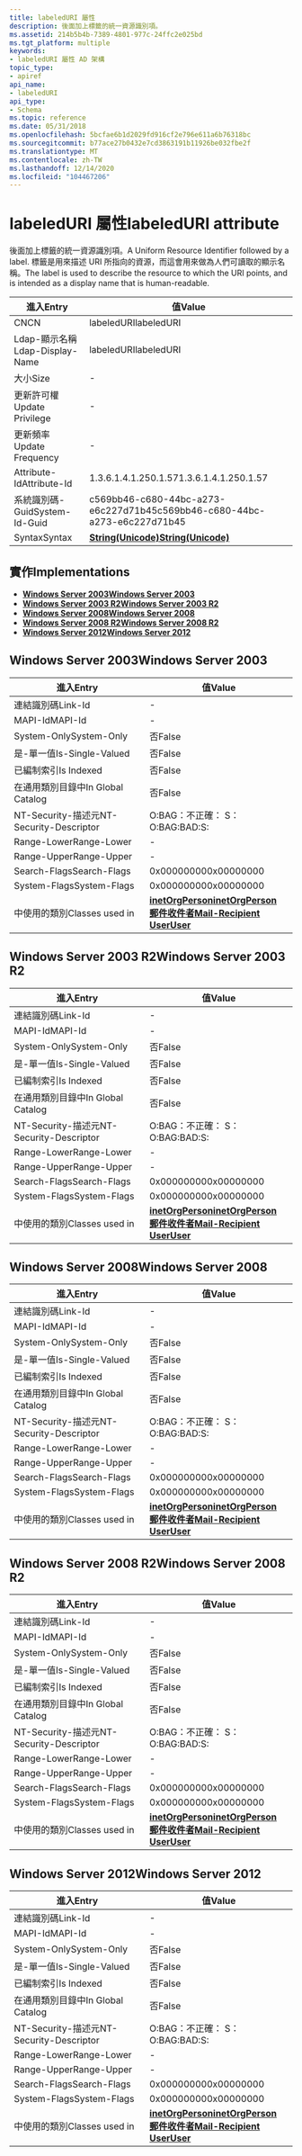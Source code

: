```yaml
---
title: labeledURI 屬性
description: 後面加上標籤的統一資源識別項。
ms.assetid: 214b5b4b-7389-4801-977c-24ffc2e025bd
ms.tgt_platform: multiple
keywords:
- labeledURI 屬性 AD 架構
topic_type:
- apiref
api_name:
- labeledURI
api_type:
- Schema
ms.topic: reference
ms.date: 05/31/2018
ms.openlocfilehash: 5bcfae6b1d2029fd916cf2e796e611a6b76318bc
ms.sourcegitcommit: b77ace27b0432e7cd3863191b11926be032fbe2f
ms.translationtype: MT
ms.contentlocale: zh-TW
ms.lasthandoff: 12/14/2020
ms.locfileid: "104467206"
---
```

# <a name="labeleduri-attribute"></a><span data-ttu-id="ac529-104">labeledURI 屬性</span><span class="sxs-lookup"><span data-stu-id="ac529-104">labeledURI attribute</span></span>

<span data-ttu-id="ac529-105">後面加上標籤的統一資源識別項。</span><span class="sxs-lookup"><span data-stu-id="ac529-105">A Uniform Resource Identifier followed by a label.</span></span> <span data-ttu-id="ac529-106">標籤是用來描述 URI 所指向的資源，而這會用來做為人們可讀取的顯示名稱。</span><span class="sxs-lookup"><span data-stu-id="ac529-106">The label is used to describe the resource to which the URI points, and is intended as a display name that is human-readable.</span></span>



| <span data-ttu-id="ac529-107">進入</span><span class="sxs-lookup"><span data-stu-id="ac529-107">Entry</span></span> | <span data-ttu-id="ac529-108">值</span><span class="sxs-lookup"><span data-stu-id="ac529-108">Value</span></span> |
|-------------------|---------------------------------------------|
| <span data-ttu-id="ac529-109">CN</span><span class="sxs-lookup"><span data-stu-id="ac529-109">CN</span></span>                | <span data-ttu-id="ac529-110">labeledURI</span><span class="sxs-lookup"><span data-stu-id="ac529-110">labeledURI</span></span>                                  |
| <span data-ttu-id="ac529-111">Ldap-顯示名稱</span><span class="sxs-lookup"><span data-stu-id="ac529-111">Ldap-Display-Name</span></span> | <span data-ttu-id="ac529-112">labeledURI</span><span class="sxs-lookup"><span data-stu-id="ac529-112">labeledURI</span></span>                                  |
| <span data-ttu-id="ac529-113">大小</span><span class="sxs-lookup"><span data-stu-id="ac529-113">Size</span></span>              | \-                                          |
| <span data-ttu-id="ac529-114">更新許可權</span><span class="sxs-lookup"><span data-stu-id="ac529-114">Update Privilege</span></span>  | \-                                          |
| <span data-ttu-id="ac529-115">更新頻率</span><span class="sxs-lookup"><span data-stu-id="ac529-115">Update Frequency</span></span>  | \-                                          |
| <span data-ttu-id="ac529-116">Attribute-Id</span><span class="sxs-lookup"><span data-stu-id="ac529-116">Attribute-Id</span></span>      | <span data-ttu-id="ac529-117">1.3.6.1.4.1.250.1.57</span><span class="sxs-lookup"><span data-stu-id="ac529-117">1.3.6.1.4.1.250.1.57</span></span>                        |
| <span data-ttu-id="ac529-118">系統識別碼-Guid</span><span class="sxs-lookup"><span data-stu-id="ac529-118">System-Id-Guid</span></span>    | <span data-ttu-id="ac529-119">c569bb46-c680-44bc-a273-e6c227d71b45</span><span class="sxs-lookup"><span data-stu-id="ac529-119">c569bb46-c680-44bc-a273-e6c227d71b45</span></span>        |
| <span data-ttu-id="ac529-120">Syntax</span><span class="sxs-lookup"><span data-stu-id="ac529-120">Syntax</span></span>            | [<span data-ttu-id="ac529-121">**String(Unicode)**</span><span class="sxs-lookup"><span data-stu-id="ac529-121">**String(Unicode)**</span></span>](s-string-unicode.md) |



## <a name="implementations"></a><span data-ttu-id="ac529-122">實作</span><span class="sxs-lookup"><span data-stu-id="ac529-122">Implementations</span></span>

-   [<span data-ttu-id="ac529-123">**Windows Server 2003**</span><span class="sxs-lookup"><span data-stu-id="ac529-123">**Windows Server 2003**</span></span>](#windows-server-2003)
-   [<span data-ttu-id="ac529-124">**Windows Server 2003 R2**</span><span class="sxs-lookup"><span data-stu-id="ac529-124">**Windows Server 2003 R2**</span></span>](#windows-server-2003-r2)
-   [<span data-ttu-id="ac529-125">**Windows Server 2008**</span><span class="sxs-lookup"><span data-stu-id="ac529-125">**Windows Server 2008**</span></span>](#windows-server-2008)
-   [<span data-ttu-id="ac529-126">**Windows Server 2008 R2**</span><span class="sxs-lookup"><span data-stu-id="ac529-126">**Windows Server 2008 R2**</span></span>](#windows-server-2008-r2)
-   [<span data-ttu-id="ac529-127">**Windows Server 2012**</span><span class="sxs-lookup"><span data-stu-id="ac529-127">**Windows Server 2012**</span></span>](#windows-server-2012)

## <a name="windows-server-2003"></a><span data-ttu-id="ac529-128">Windows Server 2003</span><span class="sxs-lookup"><span data-stu-id="ac529-128">Windows Server 2003</span></span>



| <span data-ttu-id="ac529-129">進入</span><span class="sxs-lookup"><span data-stu-id="ac529-129">Entry</span></span> | <span data-ttu-id="ac529-130">值</span><span class="sxs-lookup"><span data-stu-id="ac529-130">Value</span></span> |
|------------------------|--------------------------------------------------------------------------------------------------------------------------------------------|
| <span data-ttu-id="ac529-131">連結識別碼</span><span class="sxs-lookup"><span data-stu-id="ac529-131">Link-Id</span></span>                | \-                                                                                                                                         |
| <span data-ttu-id="ac529-132">MAPI-Id</span><span class="sxs-lookup"><span data-stu-id="ac529-132">MAPI-Id</span></span>                | \-                                                                                                                                         |
| <span data-ttu-id="ac529-133">System-Only</span><span class="sxs-lookup"><span data-stu-id="ac529-133">System-Only</span></span>            | <span data-ttu-id="ac529-134">否</span><span class="sxs-lookup"><span data-stu-id="ac529-134">False</span></span>                                                                                                                                      |
| <span data-ttu-id="ac529-135">是-單一值</span><span class="sxs-lookup"><span data-stu-id="ac529-135">Is-Single-Valued</span></span>       | <span data-ttu-id="ac529-136">否</span><span class="sxs-lookup"><span data-stu-id="ac529-136">False</span></span>                                                                                                                                      |
| <span data-ttu-id="ac529-137">已編制索引</span><span class="sxs-lookup"><span data-stu-id="ac529-137">Is Indexed</span></span>             | <span data-ttu-id="ac529-138">否</span><span class="sxs-lookup"><span data-stu-id="ac529-138">False</span></span>                                                                                                                                      |
| <span data-ttu-id="ac529-139">在通用類別目錄中</span><span class="sxs-lookup"><span data-stu-id="ac529-139">In Global Catalog</span></span>      | <span data-ttu-id="ac529-140">否</span><span class="sxs-lookup"><span data-stu-id="ac529-140">False</span></span>                                                                                                                                      |
| <span data-ttu-id="ac529-141">NT-Security-描述元</span><span class="sxs-lookup"><span data-stu-id="ac529-141">NT-Security-Descriptor</span></span> | <span data-ttu-id="ac529-142">O:BAG：不正確： S：</span><span class="sxs-lookup"><span data-stu-id="ac529-142">O:BAG:BAD:S:</span></span>                                                                                                                               |
| <span data-ttu-id="ac529-143">Range-Lower</span><span class="sxs-lookup"><span data-stu-id="ac529-143">Range-Lower</span></span>            | \-                                                                                                                                         |
| <span data-ttu-id="ac529-144">Range-Upper</span><span class="sxs-lookup"><span data-stu-id="ac529-144">Range-Upper</span></span>            | \-                                                                                                                                         |
| <span data-ttu-id="ac529-145">Search-Flags</span><span class="sxs-lookup"><span data-stu-id="ac529-145">Search-Flags</span></span>           | <span data-ttu-id="ac529-146">0x00000000</span><span class="sxs-lookup"><span data-stu-id="ac529-146">0x00000000</span></span>                                                                                                                                 |
| <span data-ttu-id="ac529-147">System-Flags</span><span class="sxs-lookup"><span data-stu-id="ac529-147">System-Flags</span></span>           | <span data-ttu-id="ac529-148">0x00000000</span><span class="sxs-lookup"><span data-stu-id="ac529-148">0x00000000</span></span>                                                                                                                                 |
| <span data-ttu-id="ac529-149">中使用的類別</span><span class="sxs-lookup"><span data-stu-id="ac529-149">Classes used in</span></span>        | [<span data-ttu-id="ac529-150">**inetOrgPerson**</span><span class="sxs-lookup"><span data-stu-id="ac529-150">**inetOrgPerson**</span></span>](c-inetorgperson.md)<br/> [<span data-ttu-id="ac529-151">**郵件收件者**</span><span class="sxs-lookup"><span data-stu-id="ac529-151">**Mail-Recipient**</span></span>](c-mailrecipient.md)<br/> [<span data-ttu-id="ac529-152">**User**</span><span class="sxs-lookup"><span data-stu-id="ac529-152">**User**</span></span>](c-user.md)<br/> |



## <a name="windows-server-2003-r2"></a><span data-ttu-id="ac529-153">Windows Server 2003 R2</span><span class="sxs-lookup"><span data-stu-id="ac529-153">Windows Server 2003 R2</span></span>



| <span data-ttu-id="ac529-154">進入</span><span class="sxs-lookup"><span data-stu-id="ac529-154">Entry</span></span> | <span data-ttu-id="ac529-155">值</span><span class="sxs-lookup"><span data-stu-id="ac529-155">Value</span></span> |
|------------------------|--------------------------------------------------------------------------------------------------------------------------------------------|
| <span data-ttu-id="ac529-156">連結識別碼</span><span class="sxs-lookup"><span data-stu-id="ac529-156">Link-Id</span></span>                | \-                                                                                                                                         |
| <span data-ttu-id="ac529-157">MAPI-Id</span><span class="sxs-lookup"><span data-stu-id="ac529-157">MAPI-Id</span></span>                | \-                                                                                                                                         |
| <span data-ttu-id="ac529-158">System-Only</span><span class="sxs-lookup"><span data-stu-id="ac529-158">System-Only</span></span>            | <span data-ttu-id="ac529-159">否</span><span class="sxs-lookup"><span data-stu-id="ac529-159">False</span></span>                                                                                                                                      |
| <span data-ttu-id="ac529-160">是-單一值</span><span class="sxs-lookup"><span data-stu-id="ac529-160">Is-Single-Valued</span></span>       | <span data-ttu-id="ac529-161">否</span><span class="sxs-lookup"><span data-stu-id="ac529-161">False</span></span>                                                                                                                                      |
| <span data-ttu-id="ac529-162">已編制索引</span><span class="sxs-lookup"><span data-stu-id="ac529-162">Is Indexed</span></span>             | <span data-ttu-id="ac529-163">否</span><span class="sxs-lookup"><span data-stu-id="ac529-163">False</span></span>                                                                                                                                      |
| <span data-ttu-id="ac529-164">在通用類別目錄中</span><span class="sxs-lookup"><span data-stu-id="ac529-164">In Global Catalog</span></span>      | <span data-ttu-id="ac529-165">否</span><span class="sxs-lookup"><span data-stu-id="ac529-165">False</span></span>                                                                                                                                      |
| <span data-ttu-id="ac529-166">NT-Security-描述元</span><span class="sxs-lookup"><span data-stu-id="ac529-166">NT-Security-Descriptor</span></span> | <span data-ttu-id="ac529-167">O:BAG：不正確： S：</span><span class="sxs-lookup"><span data-stu-id="ac529-167">O:BAG:BAD:S:</span></span>                                                                                                                               |
| <span data-ttu-id="ac529-168">Range-Lower</span><span class="sxs-lookup"><span data-stu-id="ac529-168">Range-Lower</span></span>            | \-                                                                                                                                         |
| <span data-ttu-id="ac529-169">Range-Upper</span><span class="sxs-lookup"><span data-stu-id="ac529-169">Range-Upper</span></span>            | \-                                                                                                                                         |
| <span data-ttu-id="ac529-170">Search-Flags</span><span class="sxs-lookup"><span data-stu-id="ac529-170">Search-Flags</span></span>           | <span data-ttu-id="ac529-171">0x00000000</span><span class="sxs-lookup"><span data-stu-id="ac529-171">0x00000000</span></span>                                                                                                                                 |
| <span data-ttu-id="ac529-172">System-Flags</span><span class="sxs-lookup"><span data-stu-id="ac529-172">System-Flags</span></span>           | <span data-ttu-id="ac529-173">0x00000000</span><span class="sxs-lookup"><span data-stu-id="ac529-173">0x00000000</span></span>                                                                                                                                 |
| <span data-ttu-id="ac529-174">中使用的類別</span><span class="sxs-lookup"><span data-stu-id="ac529-174">Classes used in</span></span>        | [<span data-ttu-id="ac529-175">**inetOrgPerson**</span><span class="sxs-lookup"><span data-stu-id="ac529-175">**inetOrgPerson**</span></span>](c-inetorgperson.md)<br/> [<span data-ttu-id="ac529-176">**郵件收件者**</span><span class="sxs-lookup"><span data-stu-id="ac529-176">**Mail-Recipient**</span></span>](c-mailrecipient.md)<br/> [<span data-ttu-id="ac529-177">**User**</span><span class="sxs-lookup"><span data-stu-id="ac529-177">**User**</span></span>](c-user.md)<br/> |



## <a name="windows-server-2008"></a><span data-ttu-id="ac529-178">Windows Server 2008</span><span class="sxs-lookup"><span data-stu-id="ac529-178">Windows Server 2008</span></span>



| <span data-ttu-id="ac529-179">進入</span><span class="sxs-lookup"><span data-stu-id="ac529-179">Entry</span></span> | <span data-ttu-id="ac529-180">值</span><span class="sxs-lookup"><span data-stu-id="ac529-180">Value</span></span> |
|------------------------|--------------------------------------------------------------------------------------------------------------------------------------------|
| <span data-ttu-id="ac529-181">連結識別碼</span><span class="sxs-lookup"><span data-stu-id="ac529-181">Link-Id</span></span>                | \-                                                                                                                                         |
| <span data-ttu-id="ac529-182">MAPI-Id</span><span class="sxs-lookup"><span data-stu-id="ac529-182">MAPI-Id</span></span>                | \-                                                                                                                                         |
| <span data-ttu-id="ac529-183">System-Only</span><span class="sxs-lookup"><span data-stu-id="ac529-183">System-Only</span></span>            | <span data-ttu-id="ac529-184">否</span><span class="sxs-lookup"><span data-stu-id="ac529-184">False</span></span>                                                                                                                                      |
| <span data-ttu-id="ac529-185">是-單一值</span><span class="sxs-lookup"><span data-stu-id="ac529-185">Is-Single-Valued</span></span>       | <span data-ttu-id="ac529-186">否</span><span class="sxs-lookup"><span data-stu-id="ac529-186">False</span></span>                                                                                                                                      |
| <span data-ttu-id="ac529-187">已編制索引</span><span class="sxs-lookup"><span data-stu-id="ac529-187">Is Indexed</span></span>             | <span data-ttu-id="ac529-188">否</span><span class="sxs-lookup"><span data-stu-id="ac529-188">False</span></span>                                                                                                                                      |
| <span data-ttu-id="ac529-189">在通用類別目錄中</span><span class="sxs-lookup"><span data-stu-id="ac529-189">In Global Catalog</span></span>      | <span data-ttu-id="ac529-190">否</span><span class="sxs-lookup"><span data-stu-id="ac529-190">False</span></span>                                                                                                                                      |
| <span data-ttu-id="ac529-191">NT-Security-描述元</span><span class="sxs-lookup"><span data-stu-id="ac529-191">NT-Security-Descriptor</span></span> | <span data-ttu-id="ac529-192">O:BAG：不正確： S：</span><span class="sxs-lookup"><span data-stu-id="ac529-192">O:BAG:BAD:S:</span></span>                                                                                                                               |
| <span data-ttu-id="ac529-193">Range-Lower</span><span class="sxs-lookup"><span data-stu-id="ac529-193">Range-Lower</span></span>            | \-                                                                                                                                         |
| <span data-ttu-id="ac529-194">Range-Upper</span><span class="sxs-lookup"><span data-stu-id="ac529-194">Range-Upper</span></span>            | \-                                                                                                                                         |
| <span data-ttu-id="ac529-195">Search-Flags</span><span class="sxs-lookup"><span data-stu-id="ac529-195">Search-Flags</span></span>           | <span data-ttu-id="ac529-196">0x00000000</span><span class="sxs-lookup"><span data-stu-id="ac529-196">0x00000000</span></span>                                                                                                                                 |
| <span data-ttu-id="ac529-197">System-Flags</span><span class="sxs-lookup"><span data-stu-id="ac529-197">System-Flags</span></span>           | <span data-ttu-id="ac529-198">0x00000000</span><span class="sxs-lookup"><span data-stu-id="ac529-198">0x00000000</span></span>                                                                                                                                 |
| <span data-ttu-id="ac529-199">中使用的類別</span><span class="sxs-lookup"><span data-stu-id="ac529-199">Classes used in</span></span>        | [<span data-ttu-id="ac529-200">**inetOrgPerson**</span><span class="sxs-lookup"><span data-stu-id="ac529-200">**inetOrgPerson**</span></span>](c-inetorgperson.md)<br/> [<span data-ttu-id="ac529-201">**郵件收件者**</span><span class="sxs-lookup"><span data-stu-id="ac529-201">**Mail-Recipient**</span></span>](c-mailrecipient.md)<br/> [<span data-ttu-id="ac529-202">**User**</span><span class="sxs-lookup"><span data-stu-id="ac529-202">**User**</span></span>](c-user.md)<br/> |



## <a name="windows-server-2008-r2"></a><span data-ttu-id="ac529-203">Windows Server 2008 R2</span><span class="sxs-lookup"><span data-stu-id="ac529-203">Windows Server 2008 R2</span></span>



| <span data-ttu-id="ac529-204">進入</span><span class="sxs-lookup"><span data-stu-id="ac529-204">Entry</span></span> | <span data-ttu-id="ac529-205">值</span><span class="sxs-lookup"><span data-stu-id="ac529-205">Value</span></span> |
|------------------------|--------------------------------------------------------------------------------------------------------------------------------------------|
| <span data-ttu-id="ac529-206">連結識別碼</span><span class="sxs-lookup"><span data-stu-id="ac529-206">Link-Id</span></span>                | \-                                                                                                                                         |
| <span data-ttu-id="ac529-207">MAPI-Id</span><span class="sxs-lookup"><span data-stu-id="ac529-207">MAPI-Id</span></span>                | \-                                                                                                                                         |
| <span data-ttu-id="ac529-208">System-Only</span><span class="sxs-lookup"><span data-stu-id="ac529-208">System-Only</span></span>            | <span data-ttu-id="ac529-209">否</span><span class="sxs-lookup"><span data-stu-id="ac529-209">False</span></span>                                                                                                                                      |
| <span data-ttu-id="ac529-210">是-單一值</span><span class="sxs-lookup"><span data-stu-id="ac529-210">Is-Single-Valued</span></span>       | <span data-ttu-id="ac529-211">否</span><span class="sxs-lookup"><span data-stu-id="ac529-211">False</span></span>                                                                                                                                      |
| <span data-ttu-id="ac529-212">已編制索引</span><span class="sxs-lookup"><span data-stu-id="ac529-212">Is Indexed</span></span>             | <span data-ttu-id="ac529-213">否</span><span class="sxs-lookup"><span data-stu-id="ac529-213">False</span></span>                                                                                                                                      |
| <span data-ttu-id="ac529-214">在通用類別目錄中</span><span class="sxs-lookup"><span data-stu-id="ac529-214">In Global Catalog</span></span>      | <span data-ttu-id="ac529-215">否</span><span class="sxs-lookup"><span data-stu-id="ac529-215">False</span></span>                                                                                                                                      |
| <span data-ttu-id="ac529-216">NT-Security-描述元</span><span class="sxs-lookup"><span data-stu-id="ac529-216">NT-Security-Descriptor</span></span> | <span data-ttu-id="ac529-217">O:BAG：不正確： S：</span><span class="sxs-lookup"><span data-stu-id="ac529-217">O:BAG:BAD:S:</span></span>                                                                                                                               |
| <span data-ttu-id="ac529-218">Range-Lower</span><span class="sxs-lookup"><span data-stu-id="ac529-218">Range-Lower</span></span>            | \-                                                                                                                                         |
| <span data-ttu-id="ac529-219">Range-Upper</span><span class="sxs-lookup"><span data-stu-id="ac529-219">Range-Upper</span></span>            | \-                                                                                                                                         |
| <span data-ttu-id="ac529-220">Search-Flags</span><span class="sxs-lookup"><span data-stu-id="ac529-220">Search-Flags</span></span>           | <span data-ttu-id="ac529-221">0x00000000</span><span class="sxs-lookup"><span data-stu-id="ac529-221">0x00000000</span></span>                                                                                                                                 |
| <span data-ttu-id="ac529-222">System-Flags</span><span class="sxs-lookup"><span data-stu-id="ac529-222">System-Flags</span></span>           | <span data-ttu-id="ac529-223">0x00000000</span><span class="sxs-lookup"><span data-stu-id="ac529-223">0x00000000</span></span>                                                                                                                                 |
| <span data-ttu-id="ac529-224">中使用的類別</span><span class="sxs-lookup"><span data-stu-id="ac529-224">Classes used in</span></span>        | [<span data-ttu-id="ac529-225">**inetOrgPerson**</span><span class="sxs-lookup"><span data-stu-id="ac529-225">**inetOrgPerson**</span></span>](c-inetorgperson.md)<br/> [<span data-ttu-id="ac529-226">**郵件收件者**</span><span class="sxs-lookup"><span data-stu-id="ac529-226">**Mail-Recipient**</span></span>](c-mailrecipient.md)<br/> [<span data-ttu-id="ac529-227">**User**</span><span class="sxs-lookup"><span data-stu-id="ac529-227">**User**</span></span>](c-user.md)<br/> |



## <a name="windows-server-2012"></a><span data-ttu-id="ac529-228">Windows Server 2012</span><span class="sxs-lookup"><span data-stu-id="ac529-228">Windows Server 2012</span></span>



| <span data-ttu-id="ac529-229">進入</span><span class="sxs-lookup"><span data-stu-id="ac529-229">Entry</span></span> | <span data-ttu-id="ac529-230">值</span><span class="sxs-lookup"><span data-stu-id="ac529-230">Value</span></span> |
|------------------------|--------------------------------------------------------------------------------------------------------------------------------------------|
| <span data-ttu-id="ac529-231">連結識別碼</span><span class="sxs-lookup"><span data-stu-id="ac529-231">Link-Id</span></span>                | \-                                                                                                                                         |
| <span data-ttu-id="ac529-232">MAPI-Id</span><span class="sxs-lookup"><span data-stu-id="ac529-232">MAPI-Id</span></span>                | \-                                                                                                                                         |
| <span data-ttu-id="ac529-233">System-Only</span><span class="sxs-lookup"><span data-stu-id="ac529-233">System-Only</span></span>            | <span data-ttu-id="ac529-234">否</span><span class="sxs-lookup"><span data-stu-id="ac529-234">False</span></span>                                                                                                                                      |
| <span data-ttu-id="ac529-235">是-單一值</span><span class="sxs-lookup"><span data-stu-id="ac529-235">Is-Single-Valued</span></span>       | <span data-ttu-id="ac529-236">否</span><span class="sxs-lookup"><span data-stu-id="ac529-236">False</span></span>                                                                                                                                      |
| <span data-ttu-id="ac529-237">已編制索引</span><span class="sxs-lookup"><span data-stu-id="ac529-237">Is Indexed</span></span>             | <span data-ttu-id="ac529-238">否</span><span class="sxs-lookup"><span data-stu-id="ac529-238">False</span></span>                                                                                                                                      |
| <span data-ttu-id="ac529-239">在通用類別目錄中</span><span class="sxs-lookup"><span data-stu-id="ac529-239">In Global Catalog</span></span>      | <span data-ttu-id="ac529-240">否</span><span class="sxs-lookup"><span data-stu-id="ac529-240">False</span></span>                                                                                                                                      |
| <span data-ttu-id="ac529-241">NT-Security-描述元</span><span class="sxs-lookup"><span data-stu-id="ac529-241">NT-Security-Descriptor</span></span> | <span data-ttu-id="ac529-242">O:BAG：不正確： S：</span><span class="sxs-lookup"><span data-stu-id="ac529-242">O:BAG:BAD:S:</span></span>                                                                                                                               |
| <span data-ttu-id="ac529-243">Range-Lower</span><span class="sxs-lookup"><span data-stu-id="ac529-243">Range-Lower</span></span>            | \-                                                                                                                                         |
| <span data-ttu-id="ac529-244">Range-Upper</span><span class="sxs-lookup"><span data-stu-id="ac529-244">Range-Upper</span></span>            | \-                                                                                                                                         |
| <span data-ttu-id="ac529-245">Search-Flags</span><span class="sxs-lookup"><span data-stu-id="ac529-245">Search-Flags</span></span>           | <span data-ttu-id="ac529-246">0x00000000</span><span class="sxs-lookup"><span data-stu-id="ac529-246">0x00000000</span></span>                                                                                                                                 |
| <span data-ttu-id="ac529-247">System-Flags</span><span class="sxs-lookup"><span data-stu-id="ac529-247">System-Flags</span></span>           | <span data-ttu-id="ac529-248">0x00000000</span><span class="sxs-lookup"><span data-stu-id="ac529-248">0x00000000</span></span>                                                                                                                                 |
| <span data-ttu-id="ac529-249">中使用的類別</span><span class="sxs-lookup"><span data-stu-id="ac529-249">Classes used in</span></span>        | [<span data-ttu-id="ac529-250">**inetOrgPerson**</span><span class="sxs-lookup"><span data-stu-id="ac529-250">**inetOrgPerson**</span></span>](c-inetorgperson.md)<br/> [<span data-ttu-id="ac529-251">**郵件收件者**</span><span class="sxs-lookup"><span data-stu-id="ac529-251">**Mail-Recipient**</span></span>](c-mailrecipient.md)<br/> [<span data-ttu-id="ac529-252">**User**</span><span class="sxs-lookup"><span data-stu-id="ac529-252">**User**</span></span>](c-user.md)<br/> |



 

 





